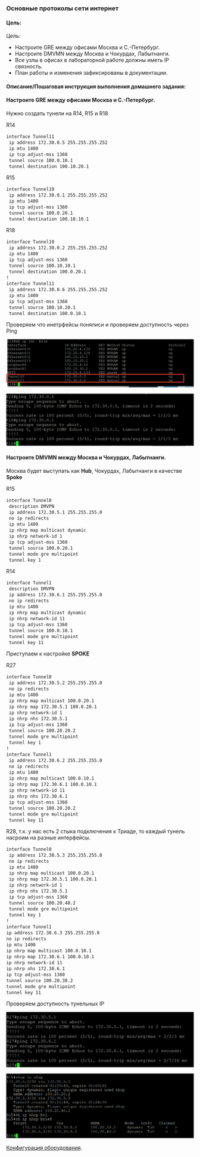 ### Основные протоколы сети интернет 

#### Цель:

Цель:
- Настроите GRE между офисами Москва и С.-Петербург.
- Настроите DMVMN между Москва и Чокурдах, Лабытнанги.
- Все узлы в офисах в лабораторной работе должны иметь IP связность.
- План работы и изменения зафиксированы в документации.

#### Описание/Пошаговая инструкция выполнения домашнего задания:

#### Настроите GRE между офисами Москва и С.-Петербург.

Нужно создать тунели на R14, R15 и R18

R14

    interface Tunnel11
     ip address 172.30.0.5 255.255.255.252
     ip mtu 1400
     ip tcp adjust-mss 1360
     tunnel source 100.0.10.1
     tunnel destination 100.10.20.1

R15

    interface Tunnel10
     ip address 172.30.0.1 255.255.255.252
     ip mtu 1400
     ip tcp adjust-mss 1360
     tunnel source 100.0.20.1
     tunnel destination 100.10.10.1

R18

    interface Tunnel10
     ip address 172.30.0.2 255.255.255.252
     ip mtu 1400
     ip tcp adjust-mss 1360
     tunnel source 100.10.10.1
     tunnel destination 100.0.20.1
    !
    interface Tunnel11
     ip address 172.30.0.6 255.255.255.252
     ip mtu 1400
     ip tcp adjust-mss 1360
     tunnel source 100.10.20.1
     tunnel destination 100.0.10.1

Проверяем что инетрфейсы понялиси и проверяем доступность через Ping

![](Step1-1.png)

![](Step1-2.png)

#### Настроите DMVMN между Москва и Чокурдах, Лабытнанги.

Москва будет выступать как **Hub**, Чокурдах, Лабытнанги в качестве **Spoke**

R15

    interface Tunnel0
     description DMVPN
     ip address 172.30.5.1 255.255.255.0
     no ip redirects
     ip mtu 1400
     ip nhrp map multicast dynamic
     ip nhrp network-id 1
     ip tcp adjust-mss 1360
     tunnel source 100.0.20.1
     tunnel mode gre multipoint
     tunnel key 1

R14

    interface Tunnel1
     description DMVPN
     ip address 172.30.6.1 255.255.255.0
     no ip redirects
     ip mtu 1400
     ip nhrp map multicast dynamic
     ip nhrp network-id 11
     ip tcp adjust-mss 1360
     tunnel source 100.0.10.1
     tunnel mode gre multipoint
     tunnel key 11

Приступаем к настройке **SPOKE**

R27

    interface Tunnel0
     ip address 172.30.5.2 255.255.255.0
     no ip redirects
     ip mtu 1400
     ip nhrp map multicast 100.0.20.1
     ip nhrp map 172.30.5.1 100.0.20.1
     ip nhrp network-id 1
     ip nhrp nhs 172.30.5.1
     ip tcp adjust-mss 1360
     tunnel source 100.20.20.2
     tunnel mode gre multipoint
     tunnel key 1
    !
    interface Tunnel1
     ip address 172.30.6.2 255.255.255.0
     no ip redirects
     ip mtu 1400
     ip nhrp map multicast 100.0.10.1
     ip nhrp map 172.30.6.1 100.0.10.1
     ip nhrp network-id 11
     ip nhrp nhs 172.30.6.1
     ip tcp adjust-mss 1360
     tunnel source 100.20.20.2
     tunnel mode gre multipoint
     tunnel key 11

R28, т.к. у нас есть 2 стыка подключения к Триаде, то каждый тунель насроим на разные интерфейсы.

    interface Tunnel0
     ip address 172.30.5.3 255.255.255.0
     no ip redirects
     ip mtu 1400
     ip nhrp map multicast 100.0.20.1
     ip nhrp map 172.30.5.1 100.0.20.1
     ip nhrp network-id 1
     ip nhrp nhs 172.30.5.1
     ip tcp adjust-mss 1360
     tunnel source 100.20.40.2
     tunnel mode gre multipoint
     tunnel key 1
    !
    interface Tunnel1
    ip address 172.30.6.3 255.255.255.0
    no ip redirects
    ip mtu 1400
    ip nhrp map multicast 100.0.10.1
    ip nhrp map 172.30.6.1 100.0.10.1
    ip nhrp network-id 11
    ip nhrp nhs 172.30.6.1
    ip tcp adjust-mss 1360
    tunnel source 100.20.30.2
    tunnel mode gre multipoint
    tunnel key 11


Проверяем доступность тунельных IP

![](Step2-1.png)

![](Step2-2.png)



[Конфигурация оборудования](Config/).
